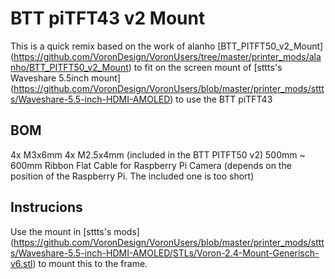 # BTT piTFT43 v2 Mount

This is a quick remix based on the work of alanho [BTT_PITFT50_v2_Mount] (https://github.com/VoronDesign/VoronUsers/tree/master/printer_mods/alanho/BTT_PITFT50_v2_Mount) 
to fit on the screen mount of [sttts's Waveshare 5.5inch mount] (https://github.com/VoronDesign/VoronUsers/blob/master/printer_mods/sttts/Waveshare-5.5-inch-HDMI-AMOLED)
to use the BTT piTFT43 

## BOM
4x M3x6mm
4x M2.5x4mm (included in the BTT PITFT50 v2)
500mm ~ 600mm Ribbon Flat Cable for Raspberry Pi Camera (depends on the position of the Raspberry Pi. The included one is too short)

## Instrucions
Use the mount in [sttts's mods] (https://github.com/VoronDesign/VoronUsers/blob/master/printer_mods/sttts/Waveshare-5.5-inch-HDMI-AMOLED/STLs/Voron-2.4-Mount-Generisch-v6.stl) to mount this to the frame.

